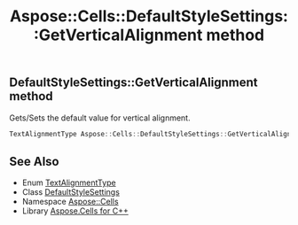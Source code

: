 ﻿---
title: Aspose::Cells::DefaultStyleSettings::GetVerticalAlignment method
linktitle: GetVerticalAlignment
second_title: Aspose.Cells for C++ API Reference
description: 'Aspose::Cells::DefaultStyleSettings::GetVerticalAlignment method. Gets/Sets the default value for vertical alignment in C++.'
type: docs
weight: 1400
url: /cpp/aspose.cells/defaultstylesettings/getverticalalignment/
---
## DefaultStyleSettings::GetVerticalAlignment method


Gets/Sets the default value for vertical alignment.

```cpp
TextAlignmentType Aspose::Cells::DefaultStyleSettings::GetVerticalAlignment()
```

## See Also

* Enum [TextAlignmentType](../../textalignmenttype/)
* Class [DefaultStyleSettings](../)
* Namespace [Aspose::Cells](../../)
* Library [Aspose.Cells for C++](../../../)
